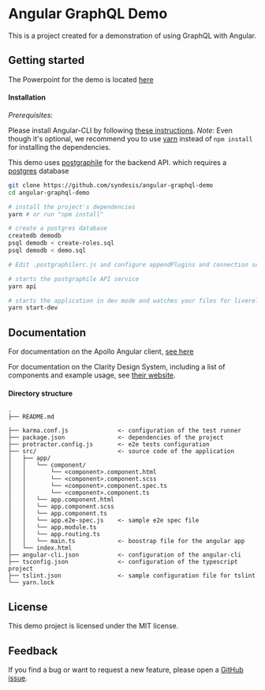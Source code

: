 Angular GraphQL Demo
============
This is a project created for a demonstration of using GraphQL with Angular.

Getting started
----------------------------------

The Powerpoint for the demo is located [here](GraphQL%20Demo.pptx)

#### Installation
*Prerequisites*:

Please install Angular-CLI by following [these instructions](https://github.com/angular/angular-cli#installation).
*Note*: Even though it's optional, we recommend you to use [yarn](https://yarnpkg.com/) instead of `npm install` for installing the dependencies.

This demo uses [postgraphile](https://www.graphile.org/postgraphile/) for the backend API.
which requires a [postgres](https://www.postgresql.org/download/) database

```bash
git clone https://github.com/syndesis/angular-graphql-demo
cd angular-graphql-demo

# install the project's dependencies
yarn # or run "npm install"

# create a postgres database
createdb demodb
psql demodb < create-roles.sql
psql demodb < demo.sql

# Edit .postgraphilerc.js and configure appendPlugins and connection settings as appropriate

# starts the postgraphile API service
yarn api

# starts the application in dev mode and watches your files for livereload
yarn start-dev
```


## Documentation

For documentation on the Apollo Angular client, [see here](https://www.apollographql.com/docs/angular/)

For documentation on the Clarity Design System, including a list of components and example usage, see [their website](https://vmware.github.io/clarity).

#### Directory structure
```
.
├── README.md

├── karma.conf.js              <- configuration of the test runner
├── package.json               <- dependencies of the project
├── protractor.config.js       <- e2e tests configuration
├── src/                       <- source code of the application
│   ├── app/
│   │   └── component/
│   │       └── <component>.component.html
│   │       └── <component>.component.scss
│   │       └── <component>.component.spec.ts
│   │       └── <component>.component.ts
│   │   └── app.component.html
│   │   └── app.component.scss
│   │   └── app.component.ts
│   │   └── app.e2e-spec.js    <- sample e2e spec file
│   │   └── app.module.ts
│   │   └── app.routing.ts
│   │   └── main.ts            <- boostrap file for the angular app
│   └── index.html
├── angular-cli.json           <- configuration of the angular-cli
├── tsconfig.json              <- configuration of the typescript project
├── tslint.json                <- sample configuration file for tslint
└── yarn.lock
```

## License

This demo project is licensed under the MIT license.

## Feedback

If you find a bug or want to request a new feature, please open a [GitHub issue](https://github.com/syndesis/angular-graphql-demo/issues).
